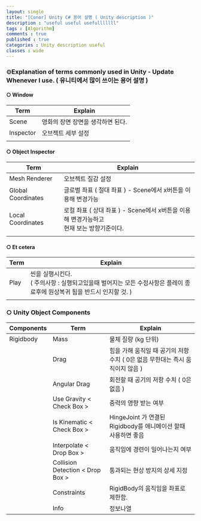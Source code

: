 ```yaml
---
layout: single
title: "[Conor] Unity C# 용어 설명 ( Unity description )"
description : "useful useful usefulllllll"
tags : [Algorithm]
comments : true
published : true
categories : Unity description useful
classes : wide
---
```


### ⊙Explanation of terms commonly used in Unity - Update Whenever I use. ( 유니티에서 많이 쓰이는 용어 설명 )

#### ○ Window

| Term      | Explain                           |
| --------- | --------------------------------- |
| Scene     | 영화의 장면 장면을 생각하면 된다. |
| Inspector | 오브젝트 세부 설정                |
|           |                                   |

#### ○ Object Inspector

| Term               | Explain                                                      |
| ------------------ | ------------------------------------------------------------ |
| Mesh Renderer      | 오브젝트 질감 설정                                           |
| Global Coordinates | 글로벌 좌표 ( 절대 좌표 ) - Scene에서 x버튼을 이용해 변경가능 |
| Local Coordinates  | 로컬 좌표 ( 상대 좌표 ) - Scene에서 x버튼을 이용해 변경가능하고<br /> 현재 보는 방향기준이다. |
|                    |                                                              |

#### ○ Et cetera

| Term | Explain                                                      |
| ---- | ------------------------------------------------------------ |
| Play | 씬을 실행시킨다. <br />( 주의사항 : 실행되고있을때 벌어지는 모든 수정사항은 플레이 종료후에 원상복귀 됨을 반드시 인지할 것. ) |
|      |                                                              |

### ○ Unity Object Components

| Components | Term                             | Explain                                                      |
| ---------- | -------------------------------- | ------------------------------------------------------------ |
| Rigidbody  | Mass                             | 물체 질량 (kg 단위)                                          |
|            | Drag                             | 힘을 가해 움직일 때 공기의 저항 수치 ( 0은 없음 무한대는 즉시 움직이지 않음 ) |
|            | Angular Drag                     | 회전할 때 공기의 저항 수치 ( 0은 없음 )                      |
|            | Use Gravity < Check Box >        | 중력의 영향 받는 여부                                        |
|            | Is Kinematic < Check Box >       | HingeJoint 가 연결된 Rigidbody를 애니메이션 할때 사용하면 좋음 |
|            | Interpolate < Drop Box >         | 움직임에 경련이 일어나는지 여부                              |
|            | Collision Detection < Drop Box > | 통과되는 현상 방지의 상세 지정                               |
|            | Constraints                      | RigidBody의 움직임을 좌표로 제한함.                          |
|            | Info                             | 정보나열                                                     |

